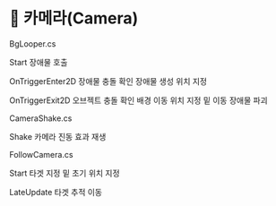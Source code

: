 # 📌 카메라(Camera)

BgLooper.cs

Start
장애물 호출

OnTriggerEnter2D
장애물 충돌 확인
장애물 생성 위치 지정

OnTriggerExit2D
오브젝트 충돌 확인
배경 이동 위치 지정 밑 이동
장애물 파괴



CameraShake.cs

Shake
카메라 진동 효과 재생



FollowCamera.cs

Start
타겟 지정 밑 초기 위치 지정

LateUpdate
타겟 추적 이동